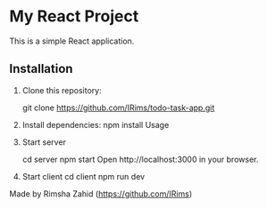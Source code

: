 # My React Project

This is a simple React application.

## Installation

1. Clone this repository:
    
   git clone https://github.com/IRims/todo-task-app.git

2. Install dependencies:
    npm install
Usage 

3. Start server

    cd server
    npm start 
Open http://localhost:3000 in your browser.


4. Start client
    cd client
    npm run dev



Made by Rimsha Zahid 
(https://github.com/IRims)

